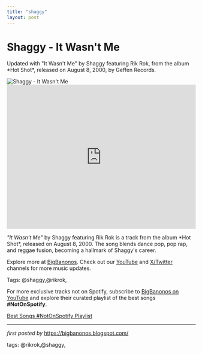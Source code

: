 ```yaml
---
title: "shaggy"
layout: post
---
```

<!-- Title of the Post -->
<h1 >Shaggy - It Wasn't Me</h1> <!-- Introductory Text -->
<p >Updated with "It Wasn't Me" by Shaggy featuring Rik Rok, from the album *Hot Shot*, released on August 8, 2000, by Geffen Records.</p> <!-- Featured Image -->
<div > <img src="https://upload.wikimedia.org/wikipedia/en/b/b1/Shaggy-wasn%27t-me.jpg" alt="Shaggy - It Wasn't Me" />
</div> <!-- YouTube Video Embed -->
<div > <iframe width="100%" height="385" src="https://www.youtube.com/embed/2g5Hz17C4is" title="Shaggy - It Wasn't Me (Video)" frameborder="0" allow="accelerometer; autoplay; clipboard-write; encrypted-media; gyroscope; picture-in-picture; web-share" referrerpolicy="strict-origin-when-cross-origin" allowfullscreen></iframe>
</div> <!-- Song Information -->
<div > <p><em>"It Wasn't Me"</em> by Shaggy featuring Rik Rok is a track from the album *Hot Shot*, released on August 8, 2000. The song blends dance pop, pop rap, and reggae fusion, becoming a hallmark of Shaggy's career.</p>
</div> <!-- Footer Links -->
<div > <p>Explore more at <a href="https://bigbanonos.blogspot.com/" target="_blank">BigBanonos</a>. Check out our <a href="https://www.youtube.com/@BigBanonos" target="_blank">YouTube</a> and <a href="https://x.com/bigbanonos" target="_blank">X/Twitter</a> channels for more music updates.</p>
</div> <!-- Tags -->
<p >Tags: @shaggy,@rikrok,</p>


<!--Subscribe and Playlist Links-->
<div>
    <p>For more exclusive tracks not on Spotify, subscribe to <a href="https://www.youtube.com/@BigBanonos" target="_blank">BigBanonos on YouTube</a> and explore their curated playlist of the best songs <strong>#NotOnSpotify</strong>.</p>
    <p><a href="https://www.youtube.com/playlist?list=PLtuNtuTatqI0kFahUCbtbfenC_ET5O_tr" target="_blank">Best Songs #NotOnSpotify Playlist<br /></a></p></div>

<hr />

<p><em>first posted by</em> <a href="https://bigbanonos.blogspot.com/" rel="noopener" target="_new">https://bigbanonos.blogspot.com/</a></p>

<p>tags: @rikrok,@shaggy,</p>
